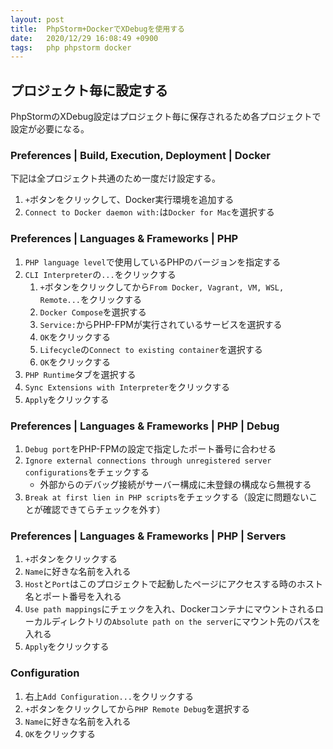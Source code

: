 ```yaml
---
layout: post
title:  PhpStorm+DockerでXDebugを使用する
date:   2020/12/29 16:08:49 +0900
tags:   php phpstorm docker
---
```


## プロジェクト毎に設定する

PhpStormのXDebug設定はプロジェクト毎に保存されるため各プロジェクトで設定が必要になる。

### Preferences | Build, Execution, Deployment | Docker

下記は全プロジェクト共通のため一度だけ設定する。

1.  `+`ボタンをクリックして、Docker実行環境を追加する
2.  `Connect to Docker daemon with:`は`Docker for Mac`を選択する

### Preferences | Languages & Frameworks | PHP

1.  `PHP language level`で使用しているPHPのバージョンを指定する
2.  `CLI Interpreter`の`...`をクリックする
    1.  `+`ボタンをクリックしてから`From Docker, Vagrant, VM, WSL, Remote...`をクリックする
    2.  `Docker Compose`を選択する
    3.  `Service:`からPHP-FPMが実行されているサービスを選択する
    4.  `OK`をクリックする
    5.  `Lifecycle`の`Connect to existing container`を選択する
    6.  `OK`をクリックする
3.  `PHP Runtime`タブを選択する
4.  `Sync Extensions with Interpreter`をクリックする
5.  `Apply`をクリックする

### Preferences | Languages & Frameworks | PHP | Debug

1.  `Debug port`をPHP-FPMの設定で指定したポート番号に合わせる
2.  `Ignore external connections through unregistered server configurations`をチェックする
    -   外部からのデバッグ接続がサーバー構成に未登録の構成なら無視する
3.  `Break at first lien in PHP scripts`をチェックする（設定に問題ないことが確認できてらチェックを外す）

### Preferences | Languages & Frameworks | PHP | Servers

1.  `+`ボタンをクリックする
2.  `Name`に好きな名前を入れる
3.  `Host`と`Port`はこのプロジェクトで起動したページにアクセスする時のホスト名とポート番号を入れる
4.  `Use path mappings`にチェックを入れ、Dockerコンテナにマウントされるローカルディレクトリの`Absolute path on the server`にマウント先のパスを入れる
5.  `Apply`をクリックする

### Configuration

1.  右上`Add Configuration...`をクリックする
2.  `+`ボタンをクリックしてから`PHP Remote Debug`を選択する
3.  `Name`に好きな名前を入れる
4.  `OK`をクリックする
